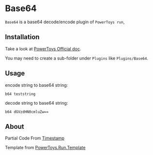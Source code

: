 ﻿# Base64

`Base64` is a base64 decode/encode plugin of `PowerToys run`,

## Installation
Take a look at [PowerToys Official doc](https://github.com/microsoft/PowerToys/blob/main/doc/thirdPartyRunPlugins.md).

You may need to create a sub-folder under `Plugins` like `Plugins/Base64`.

## Usage

encode string to base64 string:

```
b64 teststring
```

decode string to base64 string:

```
b64 dGVzdHN0cmluZw==
```

## About

Partial Code From [Timestamp](https://github.com/delichik/PowerToys.Run.Timestamp)

Template from [PowerToys.Run.Template](https://github.com/delichik/PowerToys.Run.Template)
